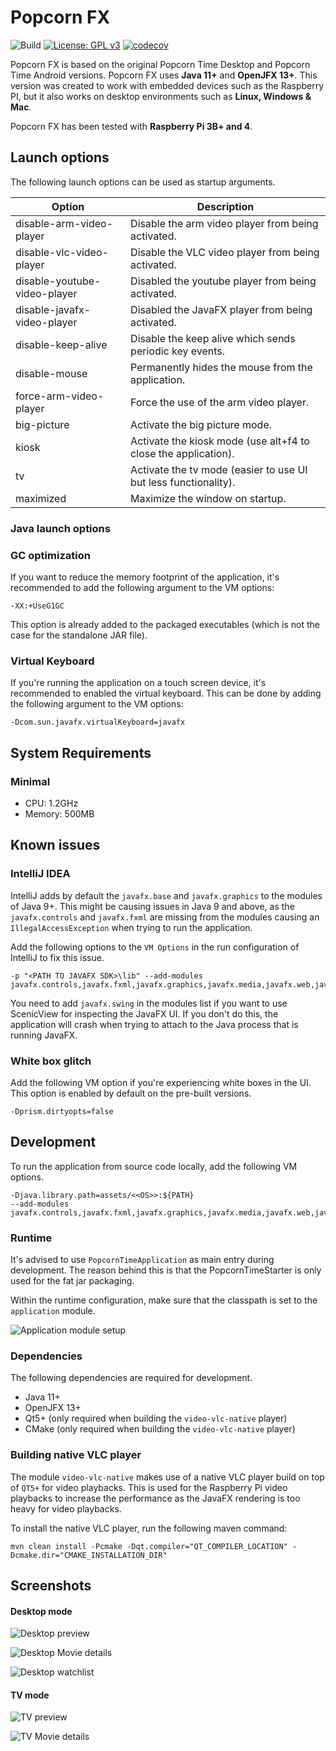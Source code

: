# Popcorn FX
![Build](https://github.com/yoep/popcorn-desktop-javafx/workflows/Build/badge.svg)
[![License: GPL v3](https://img.shields.io/badge/License-GPLv3-blue.svg)](https://www.gnu.org/licenses/gpl-3.0)
[![codecov](https://codecov.io/gh/yoep/popcorn-desktop-javafx/branch/master/graph/badge.svg?token=A801IOOZAH)](https://codecov.io/gh/yoep/popcorn-desktop-javafx)

Popcorn FX is based on the original Popcorn Time Desktop and Popcorn Time Android versions.
Popcorn FX uses **Java 11+** and **OpenJFX 13+**.
This version was created to work with embedded devices such as the Raspberry PI, 
but it also works on desktop environments such as **Linux, Windows & Mac**.

Popcorn FX has been tested with **Raspberry Pi 3B+ and 4**.

## Launch options

The following launch options can be used as startup arguments.

Option                          | Description
---                             | ---
disable-arm-video-player        | Disable the arm video player from being activated.
disable-vlc-video-player        | Disable the VLC video player from being activated.
disable-youtube-video-player    | Disabled the youtube player from being activated.
disable-javafx-video-player     | Disabled the JavaFX player from being activated.
disable-keep-alive              | Disable the keep alive which sends periodic key events.
disable-mouse                   | Permanently hides the mouse from the application.
force-arm-video-player          | Force the use of the arm video player.
big-picture                     | Activate the big picture mode.
kiosk                           | Activate the kiosk mode (use alt+f4 to close the application).
tv                              | Activate the tv mode (easier to use UI but less functionality).
maximized                       | Maximize the window on startup.

### Java launch options

### GC optimization

If you want to reduce the memory footprint of the application, 
it's recommended to add the following argument to the VM options:

    -XX:+UseG1GC
    
This option is already added to the packaged executables 
(which is not the case for the standalone JAR file).

### Virtual Keyboard

If you're running the application on a touch screen device, 
it's recommended to enabled the virtual keyboard.
This can be done by adding the following argument to the VM options:

    -Dcom.sun.javafx.virtualKeyboard=javafx 

## System Requirements

### Minimal

- CPU: 1.2GHz
- Memory: 500MB

## Known issues  

### IntelliJ IDEA

IntelliJ adds by default the `javafx.base` and `javafx.graphics` to the modules of Java 9+.
This might be causing issues in Java 9 and above, as the `javafx.controls` and `javafx.fxml` are 
missing from the modules causing an `IllegalAccessException` when trying to run the application.

Add the following options to the `VM Options` in the run configuration of IntelliJ to fix this issue. 

    -p "<PATH TO JAVAFX SDK>\lib" --add-modules javafx.controls,javafx.fxml,javafx.graphics,javafx.media,javafx.web,javafx.swing

You need to add `javafx.swing` in the modules list if you want to use ScenicView for inspecting the JavaFX UI.
If you don't do this, the application will crash when trying to attach to the Java process that is running JavaFX.

### White box glitch

Add the following VM option if you're experiencing white boxes in the UI.
This option is enabled by default on the pre-built versions.

    -Dprism.dirtyopts=false

## Development

To run the application from source code locally, add the following VM options.

    -Djava.library.path=assets/<<OS>>:${PATH}
    --add-modules javafx.controls,javafx.fxml,javafx.graphics,javafx.media,javafx.web,javafx.swing

### Runtime

It's advised to use `PopcornTimeApplication` as main entry during development.
The reason behind this is that the PopcornTimeStarter is only used for the fat jar packaging.

Within the runtime configuration, make sure that the classpath is set to the `application` module.

![Application module setup](https://i.imgur.com/EVDQLmS.png)

### Dependencies

The following dependencies are required for development.

- Java 11+
- OpenJFX 13+
- Qt5+ (only required when building the `video-vlc-native` player)
- CMake (only required when building the `video-vlc-native` player)

### Building native VLC player

The module `video-vlc-native` makes use of a native VLC player build on top
of `QT5+` for video playbacks. This is used for the Raspberry Pi video playbacks
to increase the performance as the JavaFX rendering is too heavy for video playbacks.

To install the native VLC player, run the following maven command:

    mvn clean install -Pcmake -Dqt.compiler="QT_COMPILER_LOCATION" -Dcmake.dir="CMAKE_INSTALLATION_DIR"

## Screenshots

#### Desktop mode

![Desktop preview](https://i.imgur.com/hkmMGDb.png)

![Desktop Movie details](https://i.imgur.com/Rz6ABUu.png)

![Desktop watchlist](https://i.imgur.com/bG5MiKF.png)

#### TV mode

![TV preview](https://i.imgur.com/QHQQKQk.png)

![TV Movie details](https://i.imgur.com/FD0Hp3o.png)
